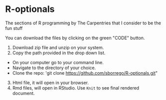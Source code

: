 # R-optionals
The sections of R programming by The Carpentries that I consider to be the fun stuff

You can download the files by clicking on the green "CODE" button. 
1. Download zip file and unzip on your system.
2. Copy the path provided in the drop down list. 
  - On your computer go to your command line. 
  - Navigate to the directory of your choice. 
  - Clone the repo: 'git clone https://github.com/sborrego/R-optionals.git"
3. Html file, it will open in your browser.
4. Rmd files, will open in RStudio. Use `Knit` to see final rendered document.
